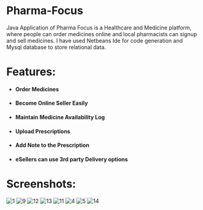 # Pharma-Focus
Java Application of Pharma Focus is a Healthcare and Medicine platform, where people can order medicines online and local pharmacists can signup and sell medicines. I have used Netbeans Ide for code generation and Mysql database to store relational data.

# Features:
* #### Order Medicines
* #### Become Online Seller Easily
* #### Maintain Medicine Availability Log
* #### Upload Prescriptions
* #### Add Note to the Prescription
* #### eSellers can use 3rd party Delivery options

# Screenshots:
![1](https://cloud.githubusercontent.com/assets/22996001/24496055/d31355f8-1554-11e7-8636-66149d46f63a.png)
![9](https://cloud.githubusercontent.com/assets/22996001/24496085/eb409d2a-1554-11e7-9972-6afdd727a021.png)
![12](https://cloud.githubusercontent.com/assets/22996001/24496136/0b307682-1555-11e7-9c6d-d386fc6fea97.png)
![13](https://cloud.githubusercontent.com/assets/22996001/24496160/18a89254-1555-11e7-88dd-8a1b600790cb.png)
![11](https://cloud.githubusercontent.com/assets/22996001/24496201/323a34e8-1555-11e7-959e-ff52b85a97c0.png)
![4](https://cloud.githubusercontent.com/assets/22996001/24496215/3aa8b85c-1555-11e7-8c01-c06cf6a9c98e.png)
![5](https://cloud.githubusercontent.com/assets/22996001/24496223/3f2f2302-1555-11e7-8b8d-4ad6c862be16.png)
![14](https://cloud.githubusercontent.com/assets/22996001/24496255/521b1ffc-1555-11e7-85c6-1be027c27468.png)


